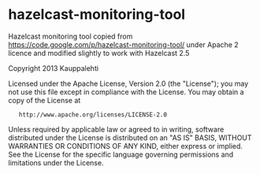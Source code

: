 hazelcast-monitoring-tool
=========================

Hazelcast monitoring tool copied from https://code.google.com/p/hazelcast-monitoring-tool/ under Apache 2 licence and modified slightly to work with Hazelcast 2.5

Copyright 2013 Kauppalehti

   Licensed under the Apache License, Version 2.0 (the "License");
   you may not use this file except in compliance with the License.
   You may obtain a copy of the License at

       http://www.apache.org/licenses/LICENSE-2.0

   Unless required by applicable law or agreed to in writing, software
   distributed under the License is distributed on an "AS IS" BASIS,
   WITHOUT WARRANTIES OR CONDITIONS OF ANY KIND, either express or implied.
   See the License for the specific language governing permissions and
   limitations under the License.
